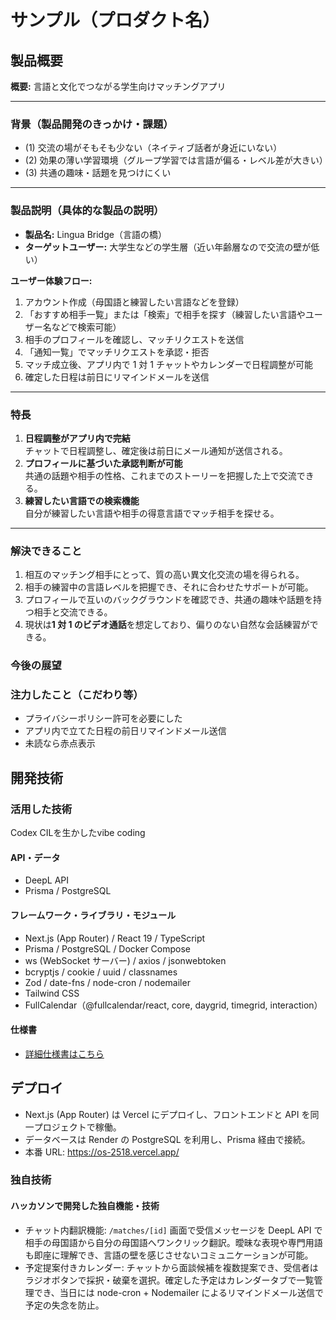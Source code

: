 # サンプル（プロダクト名）

## 製品概要

**概要:** 言語と文化でつながる学生向けマッチングアプリ

---

### 背景（製品開発のきっかけ・課題）

- (1) 交流の場がそもそも少ない（ネイティブ話者が身近にいない）
- (2) 効果の薄い学習環境（グループ学習では言語が偏る・レベル差が大きい）
- (3) 共通の趣味・話題を見つけにくい

---

### 製品説明（具体的な製品の説明）

- **製品名:** Lingua Bridge（言語の橋）
- **ターゲットユーザー:** 大学生などの学生層（近い年齢層なので交流の壁が低い）

**ユーザー体験フロー:**

1. アカウント作成（母国語と練習したい言語などを登録）
2. 「おすすめ相手一覧」または「検索」で相手を探す（練習したい言語やユーザー名などで検索可能）
3. 相手のプロフィールを確認し、マッチリクエストを送信
4. 「通知一覧」でマッチリクエストを承認・拒否
5. マッチ成立後、アプリ内で 1 対 1 チャットやカレンダーで日程調整が可能
6. 確定した日程は前日にリマインドメールを送信

---

### 特長

1. **日程調整がアプリ内で完結**  
   チャットで日程調整し、確定後は前日にメール通知が送信される。
2. **プロフィールに基づいた承認判断が可能**  
   共通の話題や相手の性格、これまでのストーリーを把握した上で交流できる。
3. **練習したい言語での検索機能**  
   自分が練習したい言語や相手の得意言語でマッチ相手を探せる。

---

### 解決できること

1. 相互のマッチング相手にとって、質の高い異文化交流の場を得られる。
2. 相手の練習中の言語レベルを把握でき、それに合わせたサポートが可能。
3. プロフィールで互いのバックグラウンドを確認でき、共通の趣味や話題を持つ相手と交流できる。
4. 現状は**1 対 1 のビデオ通話**を想定しており、偏りのない自然な会話練習ができる。

### 今後の展望

### 注力したこと（こだわり等）

- プライバシーポリシー許可を必要にした
- アプリ内で立てた日程の前日リマインドメール送信
- 未読なら赤点表示

## 開発技術

### 活用した技術
Codex CILを生かしたvibe coding

#### API・データ

- DeepL API
- Prisma / PostgreSQL

#### フレームワーク・ライブラリ・モジュール

- Next.js (App Router) / React 19 / TypeScript
- Prisma / PostgreSQL / Docker Compose
- ws (WebSocket サーバー) / axios / jsonwebtoken
- bcryptjs / cookie / uuid / classnames
- Zod / date-fns / node-cron / nodemailer
- Tailwind CSS
- FullCalendar（@fullcalendar/react, core, daygrid, timegrid, interaction）

#### 仕様書
- [詳細仕様書はこちら](docs/spec.md)

## デプロイ
- Next.js (App Router) は Vercel にデプロイし、フロントエンドと API を同一プロジェクトで稼働。
- データベースは Render の PostgreSQL を利用し、Prisma 経由で接続。
- 本番 URL: https://os-2518.vercel.app/

### 独自技術

#### ハッカソンで開発した独自機能・技術
- チャット内翻訳機能: `/matches/[id]` 画面で受信メッセージを DeepL API で相手の母国語から自分の母国語へワンクリック翻訳。曖昧な表現や専門用語も即座に理解でき、言語の壁を感じさせないコミュニケーションが可能。
- 予定提案付きカレンダー: チャットから面談候補を複数提案でき、受信者はラジオボタンで採択・破棄を選択。確定した予定はカレンダータブで一覧管理でき、当日には node-cron + Nodemailer によるリマインドメール送信で予定の失念を防止。
